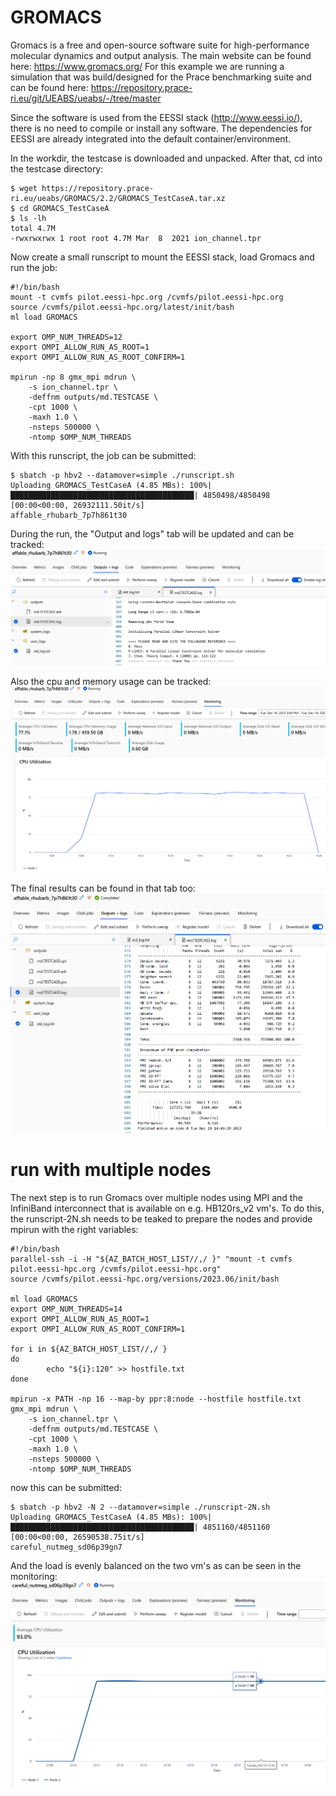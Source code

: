# GROMACS

Gromacs is a free and open-source software suite for high-performance molecular dynamics and output analysis. The main website can be found here: https://www.gromacs.org/
For this example we are running a simulation that was build/designed for the Prace benchmarking suite and can be found here: https://repository.prace-ri.eu/git/UEABS/ueabs/-/tree/master

Since the software is used from the EESSI stack (http://www.eessi.io/), there is no need to compile or install any software. The dependencies for EESSI are
already integrated into the default container/environment.

In the workdir, the testcase is downloaded and unpacked. After that, cd into the testcase directory:
```
$ wget https://repository.prace-ri.eu/ueabs/GROMACS/2.2/GROMACS_TestCaseA.tar.xz
$ cd GROMACS_TestCaseA
$ ls -lh
total 4.7M
-rwxrwxrwx 1 root root 4.7M Mar  8  2021 ion_channel.tpr
```

Now create a small runscript to mount the EESSI stack, load Gromacs and run the job:
```
#!/bin/bash
mount -t cvmfs pilot.eessi-hpc.org /cvmfs/pilot.eessi-hpc.org
source /cvmfs/pilot.eessi-hpc.org/latest/init/bash
ml load GROMACS

export OMP_NUM_THREADS=12
export OMPI_ALLOW_RUN_AS_ROOT=1
export OMPI_ALLOW_RUN_AS_ROOT_CONFIRM=1

mpirun -np 8 gmx_mpi mdrun \
    -s ion_channel.tpr \
    -deffnm outputs/md.TESTCASE \
    -cpt 1000 \
    -maxh 1.0 \
    -nsteps 500000 \
    -ntomp $OMP_NUM_THREADS
```

With this runscript, the job can be submitted:
```
$ sbatch -p hbv2 --datamover=simple ./runscript.sh 
Uploading GROMACS_TestCaseA (4.85 MBs): 100%|█████████████████████████████████████████| 4850498/4850498 [00:00<00:00, 26932111.50it/s]
affable_rhubarb_7p7h861t30
```

During the run, the "Output and logs" tab will be updated and can be tracked:
![Gromacs running](gromacs-running.png)

Also the cpu and memory usage can be tracked:
![Gromacs monitoring](gromacs-monitoring.png)

The final results can be found in that tab too: 
![Gromacs results](gromacs-results.png)

# run with multiple nodes

The next step is to run Gromacs over multiple nodes using MPI and the InfiniBand interconnect that is available on e.g. HB120rs_v2 vm's.
To do this, the runscript-2N.sh needs to be teaked to prepare the nodes and provide mpirun with the right variables:
```
#!/bin/bash
parallel-ssh -i -H "${AZ_BATCH_HOST_LIST//,/ }" "mount -t cvmfs pilot.eessi-hpc.org /cvmfs/pilot.eessi-hpc.org"
source /cvmfs/pilot.eessi-hpc.org/versions/2023.06/init/bash

ml load GROMACS
export OMP_NUM_THREADS=14
export OMPI_ALLOW_RUN_AS_ROOT=1
export OMPI_ALLOW_RUN_AS_ROOT_CONFIRM=1

for i in ${AZ_BATCH_HOST_LIST//,/ }
do
        echo "${i}:120" >> hostfile.txt
done

mpirun -x PATH -np 16 --map-by ppr:8:node --hostfile hostfile.txt gmx_mpi mdrun \
    -s ion_channel.tpr \
    -deffnm outputs/md.TESTCASE \
    -cpt 1000 \
    -maxh 1.0 \
    -nsteps 500000 \
    -ntomp $OMP_NUM_THREADS
```

now this can be submitted:
```
$ sbatch -p hbv2 -N 2 --datamover=simple ./runscript-2N.sh 
Uploading GROMACS_TestCaseA (4.85 MBs): 100%|█████████████████████████████████████████| 4851160/4851160 [00:00<00:00, 26590538.75it/s]
careful_nutmeg_sd06p39gn7
```

And the load is evenly balanced on the two vm's as can be seen in the monitoring:
![Gromacs 2 nodes](gromacs-2nodes.png)
